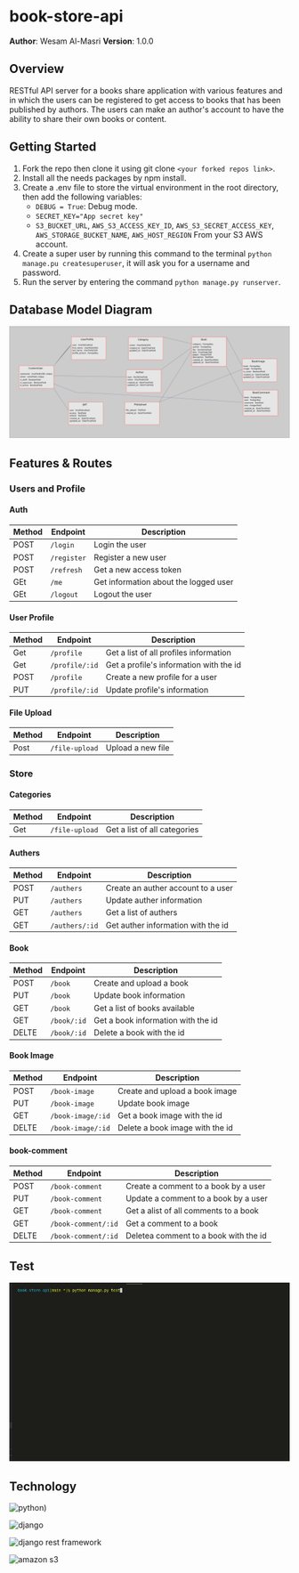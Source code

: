 # book-store-api

**Author**: Wesam Al-Masri
**Version**: 1.0.0

## Overview

RESTful API server for a books share application with various features and in which the users can be registered to get access to books that has been published by authors.
The users can make an author's account to have the ability to share their own books or content.

## Getting Started

1. Fork the repo then clone it using git clone `<your forked repos link>`.
2. Install all the needs packages by npm install.
3. Create a .env file to store the virtual environment in the root directory, then add the following variables:
    - `DEBUG = True`: Debug mode.
    - `SECRET_KEY="App secret key"`
    - `S3_BUCKET_URL`, `AWS_S3_ACCESS_KEY_ID`, `AWS_S3_SECRET_ACCESS_KEY`, `AWS_STORAGE_BUCKET_NAME`, `AWS_HOST_REGION` From your S3 AWS account.
4. Create a super user by running this command to the terminal `python manage.pu createsuperuser`, it will ask you for a username and password.
5. Run the server by entering the command `python manage.py runserver`.

## Database Model Diagram

![Database Model Diagram](assets/models.png)

## Features & Routes

### Users and Profile

#### Auth

| Method | Endpoint    | Description                           |
| ------ | ----------- | ------------------------------------- |
| POST   | `/login`    | Login the user                        |
| POST   | `/register` | Register a new user                   |
| POST   | `/refresh`  | Get a new access token                |
| GEt    | `/me`       | Get information about the logged user |
| GEt    | `/logout`   | Logout the user                       |

#### User Profile

| Method | Endpoint       | Description                             |
| ------ | -------------- | --------------------------------------- |
| Get    | `/profile`     | Get a list of all profiles information  |
| Get    | `/profile/:id` | Get a profile's information with the id |
| POST   | `/profile`     | Create a new profile for a user         |
| PUT    | `/profile/:id` | Update profile's information            |

#### File Upload

| Method | Endpoint       | Description       |
| ------ | -------------- | ----------------- |
| Post   | `/file-upload` | Upload a new file |

### Store

#### Categories

| Method | Endpoint       | Description                  |
| ------ | -------------- | ---------------------------- |
| Get    | `/file-upload` | Get a list of all categories |

#### Authers

| Method | Endpoint       | Description                        |
| ------ | -------------- | ---------------------------------- |
| POST   | `/authers`     | Create an auther account to a user |
| PUT    | `/authers`     | Update auther information          |
| GET    | `/authers`     | Get a list of authers              |
| GET    | `/authers/:id` | Get auther information with the id |

#### Book

| Method | Endpoint    | Description                        |
| ------ | ----------- | ---------------------------------- |
| POST   | `/book`     | Create and upload a book           |
| PUT    | `/book`     | Update book information            |
| GET    | `/book`     | Get a list of books available      |
| GET    | `/book/:id` | Get a book information with the id |
| DELTE  | `/book/:id` | Delete a book with the id          |

#### Book Image

| Method | Endpoint          | Description                     |
| ------ | ----------------- | ------------------------------- |
| POST   | `/book-image`     | Create and upload a book image  |
| PUT    | `/book-image`     | Update book image               |
| GET    | `/book-image/:id` | Get a book image with the id    |
| DELTE  | `/book-image/:id` | Delete a book image with the id |

#### book-comment

| Method | Endpoint            | Description                           |
| ------ | ------------------- | ------------------------------------- |
| POST   | `/book-comment`     | Create a comment to a book by a user  |
| PUT    | `/book-comment`     | Update a comment to a book by a user  |
| GET    | `/book-comment`     | Get a alist of all comments to a book |
| GET    | `/book-comment/:id` | Get a comment to a book               |
| DELTE  | `/book-comment/:id` | Deletea comment to a book with the id |

## Test

![app test](assets/test-book-app.gif)

## Technology

![python](https://encrypted-tbn0.gstatic.com/images?q=tbn:ANd9GcTqtwnzP2fYIjyo3H0qZJWAkC98HxxirQm-xQ&usqp=CAU))

![django](https://www.fullstackpython.com/img/logos/django.png)

![django rest framework](https://www.django-rest-framework.org/img/logo.png)

![amazon s3](https://miro.medium.com/max/640/1*B9CIOrxdROHvtdmouQA1_A.png)
